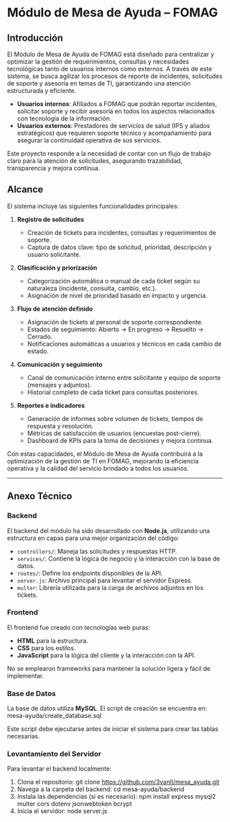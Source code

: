 # Módulo de Mesa de Ayuda – FOMAG

## Introducción
El Módulo de Mesa de Ayuda de FOMAG está diseñado para centralizar y optimizar la gestión de requerimientos, consultas y necesidades tecnológicas tanto de usuarios internos como externos. A través de este sistema, se busca agilizar los procesos de reporte de incidentes, solicitudes de soporte y asesoría en temas de TI, garantizando una atención estructurada y eficiente.

- **Usuarios internos**: Afiliados a FOMAG que podrán reportar incidentes, solicitar soporte y recibir asesoría en todos los aspectos relacionados con tecnología de la información.
- **Usuarios externos**: Prestadores de servicios de salud (IPS y aliados estratégicos) que requieren soporte técnico y acompañamiento para asegurar la continuidad operativa de sus servicios.

Este proyecto responde a la necesidad de contar con un flujo de trabajo claro para la atención de solicitudes, asegurando trazabilidad, transparencia y mejora continua.

## Alcance
El sistema incluye las siguientes funcionalidades principales:

1. **Registro de solicitudes**  
   - Creación de tickets para incidentes, consultas y requerimientos de soporte.
   - Captura de datos clave: tipo de solicitud, prioridad, descripción y usuario solicitante.

2. **Clasificación y priorización**  
   - Categorización automática o manual de cada ticket según su naturaleza (incidente, consulta, cambio, etc.).  
   - Asignación de nivel de prioridad basado en impacto y urgencia.

3. **Flujo de atención definido**  
   - Asignación de tickets al personal de soporte correspondiente.  
   - Estados de seguimiento: Abierto → En progreso → Resuelto → Cerrado.  
   - Notificaciones automáticas a usuarios y técnicos en cada cambio de estado.

4. **Comunicación y seguimiento**  
   - Canal de comunicación interno entre solicitante y equipo de soporte (mensajes y adjuntos).  
   - Historial completo de cada ticket para consultas posteriores.

5. **Reportes e indicadores**  
   - Generación de informes sobre volumen de tickets, tiempos de respuesta y resolución.  
   - Métricas de satisfacción de usuarios (encuestas post-cierre).  
   - Dashboard de KPIs para la toma de decisiones y mejora continua.

Con estas capacidades, el Módulo de Mesa de Ayuda contribuirá a la optimización de la gestión de TI en FOMAG, mejorando la eficiencia operativa y la calidad del servicio brindado a todos los usuarios.  

---

## Anexo Técnico

### Backend

El backend del módulo ha sido desarrollado con **Node.js**, utilizando una estructura en capas para una mejor organización del código:

- `controllers/`: Maneja las solicitudes y respuestas HTTP.
- `services/`: Contiene la lógica de negocio y la interacción con la base de datos.
- `routes/`: Define los endpoints disponibles de la API.
- `server.js`: Archivo principal para levantar el servidor Express.
- `multer`: Librería utilizada para la carga de archivos adjuntos en los tickets.

### Frontend

El frontend fue creado con tecnologías web puras:

- **HTML** para la estructura.
- **CSS** para los estilos.
- **JavaScript** para la lógica del cliente y la interacción con la API.

No se emplearon frameworks para mantener la solución ligera y fácil de implementar.

### Base de Datos

La base de datos utiliza **MySQL**. El script de creación se encuentra en: mesa-ayuda/create_database.sql


Este script debe ejecutarse antes de iniciar el sistema para crear las tablas necesarias.

### Levantamiento del Servidor

Para levantar el backend localmente:

1. Clona el repositorio:
   git clone https://github.com/3vanII/mesa_ayuda.git
2. Navega a la carpeta del backend:
   cd mesa-ayuda/backend
3. Instala las dependencias (si es necesario):
   npm install express mysql2 multer cors dotenv jsonwebtoken bcrypt
5. Inicia el servidor:
   node server.js



